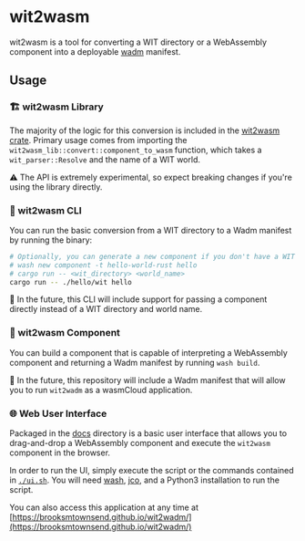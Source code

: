 # wit2wasm

wit2wasm is a tool for converting a WIT directory or a WebAssembly component into a deployable [wadm](https://github.com/wasmcloud/wadm) manifest.

## Usage

### 🏗 wit2wasm Library

The majority of the logic for this conversion is included in the [wit2wasm crate](./crates/wit2wadm/). Primary usage comes from importing the `wit2wasm_lib::convert::component_to_wasm` function, which takes a `wit_parser::Resolve` and the name of a WIT world.

⚠️️ The API is extremely experimental, so expect breaking changes if you're using the library directly.

### 🏃 wit2wasm CLI

You can run the basic conversion from a WIT directory to a Wadm manifest by running the binary:

```bash
# Optionally, you can generate a new component if you don't have a WIT directory handy
# wash new component -t hello-world-rust hello
# cargo run -- <wit_directory> <world_name>
cargo run -- ./hello/wit hello
```

🔮 In the future, this CLI will include support for passing a component directly instead of a WIT directory and world name.

### 🐢 wit2wasm Component

You can build a component that is capable of interpreting a WebAssembly component and returning a Wadm manifest by running `wash build`.

🔮 In the future, this repository will include a Wadm manifest that will allow you to run `wit2wadm` as a wasmCloud application.

### 🌐 Web User Interface

Packaged in the [docs](./docs/) directory is a basic user interface that allows you to drag-and-drop a WebAssembly component and execute the `wit2wasm` component in the browser.

In order to run the UI, simply execute the script or the commands contained in [`./ui.sh`](./ui.sh). You will need [wash](https://wasmcloud.com/docs/installation), [jco](https://github.com/bytecodealliance/jco), and a Python3 installation to run the script.

You can also access this application at any time at [https://brooksmtownsend.github.io/wit2wadm/](https://brooksmtownsend.github.io/wit2wadm/)
